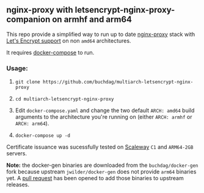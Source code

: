 ## nginx-proxy with letsencrypt-nginx-proxy-companion on armhf and arm64

This repo provide a simplified way to run up to date [nginx-proxy](https://github.com/jwilder/nginx-proxy) stack with [Let's Encrypt support](https://github.com/JrCs/docker-letsencrypt-nginx-proxy-companion) on non `amd64` architectures.

It requires [docker-compose](https://docs.docker.com/compose/install/#install-compose) to run.

### Usage:

1. `git clone https://github.com/buchdag/multiarch-letsencrypt-nginx-proxy`

2. `cd multiarch-letsencrypt-nginx-proxy`

3. Edit `docker-compose.yaml` and change the two default `ARCH: amd64` build arguments to the architecture you're running on (either `ARCH: armhf` or `ARCH: arm64`).

4. `docker-compose up -d`

Certificate issuance was sucessfully tested on [Scaleway](https://www.scaleway.com/) `C1` and `ARM64-2GB` servers.

**Note:** the docker-gen binaries are downloaded from the `buchdag/docker-gen` fork because upstream `jwilder/docker-gen` does not provide `arm64` binaries yet. A [pull request](https://github.com/jwilder/docker-gen/pull/272) has been opened to add those binaries to upstream releases.
